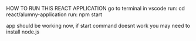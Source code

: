 HOW TO RUN THIS REACT APPLICATION
go to terminal in vscode
run: cd react/alumny-application
run: npm start

app should be working now, if start command doesnt work you may need to install node.js
